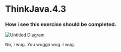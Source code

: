 # ThinkJava.4.3

### How i see this exercise should be completed.

![Untitled Diagram](https://user-images.githubusercontent.com/89967395/132712822-b316cbbc-51b6-43b7-9d3a-2a345a5ca636.jpg)

No, I wug.
You wugga wug.
I wug.
